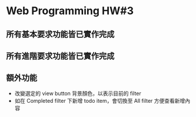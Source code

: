 # Web Programming HW#3
## 所有基本要求功能皆已實作完成
## 所有進階要求功能皆已實作完成
## 額外功能
* 改變選定的 view button 背景顏色，以表示目前的 filter
* 如在 Completed filter 下新增 todo item，會切換至 All filter 方便查看新增內容
